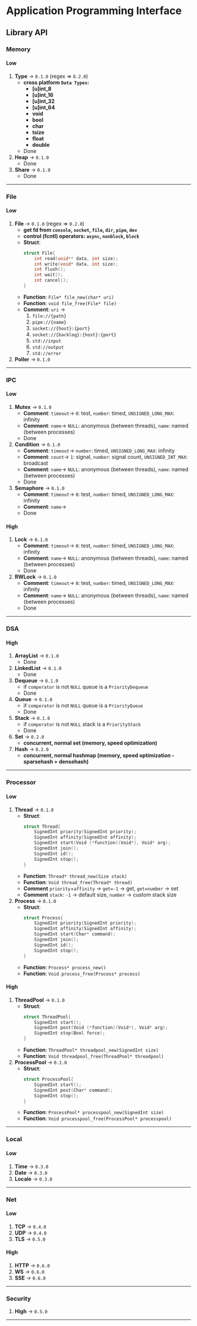 # Application Programming Interface

## Library API

### Memory

#### Low

1. __Type__ -> `0.1.0` (regex => `0.2.0`)
    * __cross platform `Data Types`:__
        * __[u]int_8__
        * __[u]int_16__
        * __[u]int_32__
        * __[u]int_64__
        * __void__
        * __bool__
        * __char__
        * __tsize__
        * __float__
        * __double__
    * Done
2. __Heap__ -> `0.1.0`
    * Done
3. __Share__ -> `0.1.0`
    * Done

____________________________________________________

### File

#### Low

1. __File__ -> `0.1.0` (regex => `0.2.0`)
    * __get fd from `console`, `socket`, `file`, `dir`, `pipe`, `dev`__
    * __control (fcntl) operators: `async`, `nonblock`, `block`__
    * __Struct__:
        ```c
        struct File{
            int read(void** data, int size);
            int write(void* data, int size);
            int flush();
            int wait();
            int cancel();
        }
        ```
    * __Function__: `File* file_new(char* uri)`
    * __Function__: `void file_free(File* file)`
    * __Comment__: `uri` ->
        1. `file://{path}`
        2. `pipe://{name}`
        3. `socket://{host}:{port}`
        4. `socket://{backlog}:{host}:{port}`
        5. `std://input`
        6. `std://output`
        7. `std://error`
2. __Poller__ -> `0.1.0`

____________________________________________________

### IPC

#### Low

1. __Mutex__ -> `0.1.0`
    * __Comment__: `timeout`-> `0`: test, `number`: timed, `UNSIGNED_LONG_MAX`: infinity
    * __Comment__: `name`-> `NULL`: anonymous (between threads), `name`: named (between processes)
    * Done
2. __Condition__ -> `0.1.0`
    * __Comment__: `timeout`-> `number`: timed, `UNSIGNED_LONG_MAX`: infinity
    * __Comment__: `count`-> `1`: signal, `number`: signal count, `UNSIGNED_INT_MAX`: broadcast
    * __Comment__: `name`-> `NULL`: anonymous (between threads), `name`: named (between processes)
    * Done
3. __Semaphore__ -> `0.1.0`
    * __Comment__: `timeout`-> `0`: test, `number`: timed, `UNSIGNED_LONG_MAX`: infinity
    * __Comment__: `name`->
    * Done

#### High

1. __Lock__ -> `0.1.0`
    * __Comment__: `timeout`-> `0`: test, `number`: timed, `UNSIGNED_LONG_MAX`: infinity
    * __Comment__: `name`-> `NULL`: anonymous (between threads), `name`: named (between processes)
    * Done
2. __RWLock__ -> `0.1.0`
    * __Comment__: `timeout`-> `0`: test, `number`: timed, `UNSIGNED_LONG_MAX`: infinity
    * __Comment__: `name`-> `NULL`: anonymous (between threads), `name`: named (between processes)
    * Done

____________________________________________________

### DSA

#### High

1. __ArrayList__ -> `0.1.0`
    * Done
2. __LinkedList__ -> `0.1.0`
    * Done
3. __Dequeue__ -> `0.1.0`
    * if `comperator` is not `NULL` queue is a `PriorityDequeue`
    * Done
4. __Queue__ -> `0.1.0`
    * if `comperator` is not `NULL` queue is a `PriorityQueue`
    * Done
5. __Stack__ -> `0.1.0`
    * if `comperator` is not `NULL` stack is a `PriorityStack`
    * Done
6. __Set__ -> `0.2.0`
    * __concurrent, normal set (memory, speed optimization)__
7. __Hash__ -> `0.2.0`
    * __concurrent, normal hashmap (memory, speed optimization - sparsehash + densehash)__

____________________________________________________

### Processor

#### Low

1. __Thread__ -> `0.1.0`
    * __Struct__:
        ```c
        struct Thread{
            SignedInt priority(SignedInt priority);
            SignedInt affinity(SignedInt affinity);
            SignedInt start(Void (*function)(Void*), Void* arg);
            SignedInt join();
            SignedInt id();
            SignedInt stop();
        }
        ```
    * __Function__: `Thread* thread_new(Size stack)`
    * __Function__: `Void thread_free(Thread* thread)`
    * __Comment__ `priority`+`affinity` -> `get=-1` -> get, `get=number` -> set
    * __Comment__ `stack`: `-1` -> default size, `number` -> custom stack size
2. __Process__ -> `0.1.0`
    * __Struct__:
        ```c
        struct Process{
            SignedInt priority(SignedInt priority);
            SignedInt affinity(SignedInt affinity);
            SignedInt start(Char* command);
            SignedInt join();
            SignedInt id();
            SignedInt stop();
        }
        ```
    * __Function__: `Process* process_new()`
    * __Function__: `Void process_free(Process* process)`

#### High

1. __ThreadPool__ -> `0.1.0`
    * __Struct__:
        ```c
        struct ThreadPool{
            SignedInt start();
            SignedInt post(Void (*function)(Void*), Void* arg);
            SignedInt stop(Bool force);
        }
        ```
    * __Function__: `ThreadPool* threadpool_new(SignedInt size)`
    * __Function__: `Void threadpool_free(ThreadPool* threadpool)`
1. __ProcessPool__ -> `0.1.0`
    * __Struct__:
        ```c
        struct ProcessPool{
            SignedInt start();
            SignedInt post(Char* command);
            SignedInt stop();
        }
        ```
    * __Function__: `ProcessPool* processpool_new(SignedInt size)`
    * __Function__: `Void processpool_free(ProcessPool* processpool)`

____________________________________________________

### Local

#### Low

1. __Time__ -> `0.3.0`
2. __Date__ -> `0.3.0`
3. __Locale__ -> `0.3.0`

____________________________________________________

### Net

#### Low

1. __TCP__ -> `0.4.0`
2. __UDP__ -> `0.4.0`
3. __TLS__ -> `0.5.0`

#### High

1. __HTTP__ -> `0.6.0`
2. __WS__ -> `0.6.0`
3. __SSE__ -> `0.6.0`

____________________________________________________

### Security

1. __High__ -> `0.5.0`

____________________________________________________